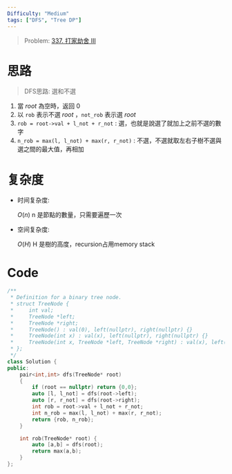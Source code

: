 ```yaml
---
Difficulty: "Medium"
tags: ["DFS", "Tree DP"]
---
```


> Problem: [337. 打家劫舍 III](https://leetcode.cn/problems/house-robber-iii/)

# 思路

> DFS思路: 選和不選

1. 當 $root$ 為空時，返回 $0$
2. 以 `rob` 表示不選 $root$ ，`not_rob` 表示選 $root$
3. `rob = root->val + l_not + r_not` : 選，也就是說選了就加上之前不選的數字
4. `n_rob = max(l, l_not) + max(r, r_not)` : 不選，不選就取左右子樹不選與選之間的最大值，再相加

# 复杂度

- 时间复杂度:
  
   $O(n)$ n 是節點的數量，只需要遍歷一次

- 空间复杂度:
  
  $O(H)$ H 是樹的高度，recursion占用memory stack

# Code

```cpp
/**
 * Definition for a binary tree node.
 * struct TreeNode {
 *     int val;
 *     TreeNode *left;
 *     TreeNode *right;
 *     TreeNode() : val(0), left(nullptr), right(nullptr) {}
 *     TreeNode(int x) : val(x), left(nullptr), right(nullptr) {}
 *     TreeNode(int x, TreeNode *left, TreeNode *right) : val(x), left(left), right(right) {}
 * };
 */
class Solution {
public:
    pair<int,int> dfs(TreeNode* root)
    {
        if (root == nullptr) return {0,0};
        auto [l, l_not] = dfs(root->left);
        auto [r, r_not] = dfs(root->right);
        int rob = root->val + l_not + r_not;
        int n_rob = max(l, l_not) + max(r, r_not);
        return {rob, n_rob};
    }

    int rob(TreeNode* root) {
        auto [a,b] = dfs(root);
        return max(a,b);
    }
};
```